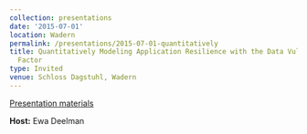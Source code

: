 ```yaml
---
collection: presentations
date: '2015-07-01'
location: Wadern
permalink: /presentations/2015-07-01-quantitatively
title: Quantitatively Modeling Application Resilience with the Data Vulnerability
  Factor
type: Invited
venue: Schloss Dagstuhl, Wadern
---
```


[Presentation materials](https://www.dagstuhl.de/en/program/calendar/semhp/?semnr=15281)


**Host:** Ewa Deelman